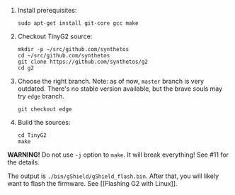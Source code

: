 1. Install prerequisites:

    ```sudo apt-get install git-core gcc make```

2. Checkout TinyG2 source:
    ```
    mkdir -p ~/src/github.com/synthetos
    cd ~/src/github.com/synthetos
    git clone https://github.com/synthetos/g2
    cd g2

3. Choose the right branch.
    Note: as of now, ```master``` branch is very outdated. There's no stable version available, but the brave souls may try ```edge``` branch.
    
    ```git checkout edge```

4. Build the sources:

    ```
    cd TinyG2
    make
    ```

**WARNING!** Do not use ```-j``` option to ```make```. It will break everything! See #11 for the details.

The output is ```./bin/gShield/gShield_flash.bin```. After that, you will likely want to flash the firmware. See [[Flashing G2 with Linux]].